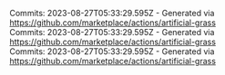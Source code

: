 Commits: 2023-08-27T05:33:29.595Z - Generated via https://github.com/marketplace/actions/artificial-grass
<br>
Commits: 2023-08-27T05:33:29.595Z - Generated via https://github.com/marketplace/actions/artificial-grass
<br>
Commits: 2023-08-27T05:33:29.595Z - Generated via https://github.com/marketplace/actions/artificial-grass
<br>
